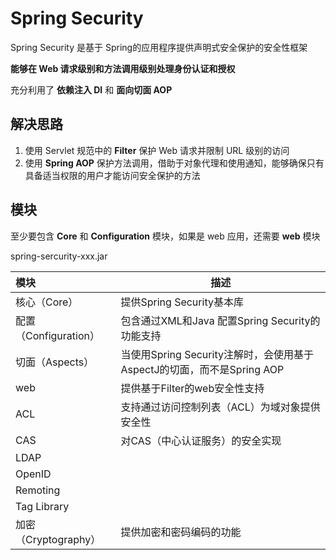# Spring Security

Spring Security 是基于 Spring的应用程序提供声明式安全保护的安全性框架

**能够在 Web 请求级别和方法调用级别处理身份认证和授权**

充分利用了 **依赖注入 DI** 和 **面向切面 AOP**



## 解决思路

1. 使用 Servlet 规范中的 **Filter** 保护 Web 请求并限制 URL 级别的访问
2. 使用 **Spring AOP** 保护方法调用，借助于对象代理和使用通知，能够确保只有具备适当权限的用户才能访问安全保护的方法



## 模块

至少要包含 **Core** 和 **Configuration** 模块，如果是 web 应用，还需要 **web** 模块

spring-sercurity-xxx.jar

| 模块                  | 描述                                                         |
| :-------------------- | ------------------------------------------------------------ |
| 核心（Core）          | 提供Spring Security基本库                                    |
| 配置（Configuration） | 包含通过XML和Java 配置Spring Security的功能支持              |
| 切面（Aspects）       | 当使用Spring Security注解时，会使用基于AspectJ的切面，而不是Spring AOP |
| web                   | 提供基于Filter的web安全性支持                                |
| ACL                   | 支持通过访问控制列表（ACL）为域对象提供安全性                |
| CAS                   | 对CAS（中心认证服务）的安全实现                              |
| LDAP                  |                                                              |
| OpenID                |                                                              |
| Remoting              |                                                              |
| Tag Library           |                                                              |
| 加密（Cryptography）  | 提供加密和密码编码的功能                                     |

